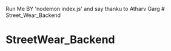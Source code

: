 Run Me BY 'nodemon index.js'
and say thanku to Atharv Garg # Street_Wear_Backend
# StreetWear_Backend
